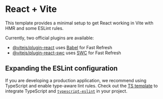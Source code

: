 # React + Vite

This template provides a minimal setup to get React working in Vite with HMR and some ESLint rules.

Currently, two official plugins are available:

- [@vitejs/plugin-react](https://github.com/vitejs/vite-plugin-react/blob/main/packages/plugin-react/README.md) uses [Babel](https://babeljs.io/) for Fast Refresh
- [@vitejs/plugin-react-swc](https://github.com/vitejs/vite-plugin-react-swc) uses [SWC](https://swc.rs/) for Fast Refresh

## Expanding the ESLint configuration

If you are developing a production application, we recommend using TypeScript and enable type-aware lint rules. Check out the [TS template](https://github.com/vitejs/vite/tree/main/packages/create-vite/template-react-ts) to integrate TypeScript and [`typescript-eslint`](https://typescript-eslint.io) in your project.

<!-- # Frontend Task - Vite + React

This project is a React-based frontend application using Vite for fast development. It includes authentication, secure routes, and a responsive UI.

## 🛠️ Tech Stack
- React + Vite
- React Router
- TailwindCSS
- Context API for Authentication

## 🚀 Installation & Setup
1. Clone this repository:
   ```sh
   git clone https://github.com/your-username/frontend-task.git -->
